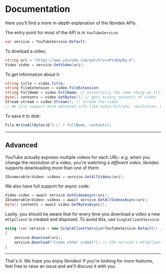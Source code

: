 # Documentation

Here you'll find a more in-depth explanation of the libvideo APIs.

The entry point for most of the API is in `YouTubeService`:

```csharp
var service = YouTubeService.Default;
```

To dowload a video:

```csharp
string uri = "https://www.youtube.com/watch?v=vPto6XpRq-U";
Video video = service.GetVideo(uri);
```

To get information about it:

```csharp
string title = video.Title;
string fileExtension = video.FileExtension;
string fullName = video.FullName; // essentially the same thing as title + fileExtension, provided for convenience
byte[] contents = video.GetBytes(); // gets binary contents of video
Stream stream = video.Stream(); // stream the video
// We also support more advanced info like audio bitrate, resolution, etc.
```

To save it to disk:

```csharp
File.WriteAllBytes(@"C:\" + fullName, contents);
```

---

## Advanced

YouTube actually exposes multiple videos for each URL- e.g. when you change the resolution of a video, you're watching a *different video*. libvideo supports downloading more than one of them:

```csharp
IEnumerable<Video> videos = service.GetAllVideos(uri);
```

We also have full support for async code:

```csharp
Video video = await service.GetVideoAsync(uri);
IEnumerable<Video> videos = await service.GetAllVideosAsync(uri);
byte[] contents = await video.GetBytesAsync();
```

Lastly, you should be aware that for every time you download a video a new `HttpClient` is created and disposed. To avoid this, use `SingleClientService`:

```csharp
using (var service = new SingleClientService(YouTubeService.Default)) // put this in a using block to not leak memory
{
    service.Download(uri);
    service.Download("[some other video]"); // the service's HttpClient is reused here, saving memory and reducing GC pressure
}
```

---

That's it. We hope you enjoy libvideo! If you're looking for more features, feel free to raise an issue and we'll discuss it with you.
